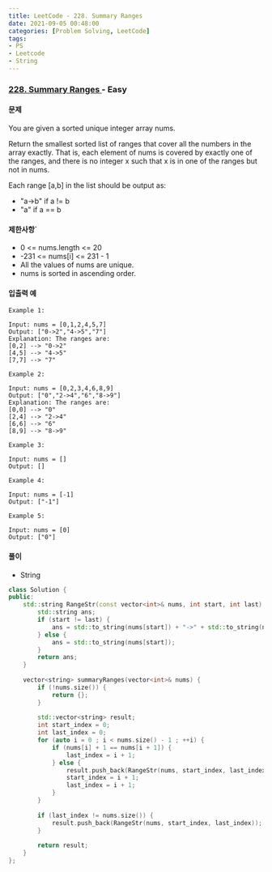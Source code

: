 ```yaml
---
title: LeetCode - 228. Summary Ranges
date: 2021-09-05 00:48:00
categories: [Problem Solving, LeetCode]
tags:
- PS
- Leetcode
- String
---
```


### [ 228. Summary Ranges ](https://leetcode.com/problems/summary-ranges/) - Easy

#### 문제

You are given a sorted unique integer array nums.

Return the smallest sorted list of ranges that cover all the numbers in the array exactly. That is, each element of nums is covered by exactly one of the ranges, and there is no integer x such that x is in one of the ranges but not in nums.

Each range [a,b] in the list should be output as:

- "a->b" if a != b
- "a" if a == b

#### 제한사항`

- 0 <= nums.length <= 20
- -231 <= nums[i] <= 231 - 1
- All the values of nums are unique.
- nums is sorted in ascending order.

#### 입출력 예

```
Example 1:

Input: nums = [0,1,2,4,5,7]
Output: ["0->2","4->5","7"]
Explanation: The ranges are:
[0,2] --> "0->2"
[4,5] --> "4->5"
[7,7] --> "7"
```

```
Example 2:

Input: nums = [0,2,3,4,6,8,9]
Output: ["0","2->4","6","8->9"]
Explanation: The ranges are:
[0,0] --> "0"
[2,4] --> "2->4"
[6,6] --> "6"
[8,9] --> "8->9"
```

```
Example 3:

Input: nums = []
Output: []
```

```
Example 4:

Input: nums = [-1]
Output: ["-1"]
```

```
Example 5:

Input: nums = [0]
Output: ["0"]
```

#### 풀이
- String

```cpp
class Solution {
public:
    std::string RangeStr(const vector<int>& nums, int start, int last) {
        std::string ans;
        if (start != last) {
            ans = std::to_string(nums[start]) + "->" + std::to_string(nums[last]);                    
        } else {
            ans = std::to_string(nums[start]);
        }
        return ans;
    }
    
    vector<string> summaryRanges(vector<int>& nums) {
        if (!nums.size()) {
            return {};
        }
        
        std::vector<string> result;
        int start_index = 0;
        int last_index = 0;
        for (auto i = 0 ; i < nums.size() - 1 ; ++i) {
            if (nums[i] + 1 == nums[i + 1]) {
                last_index = i + 1;
            } else {
                result.push_back(RangeStr(nums, start_index, last_index));                
                start_index = i + 1;
                last_index = i + 1;
            }
        }
        
        if (last_index != nums.size()) {
            result.push_back(RangeStr(nums, start_index, last_index));                
        }
        
        return result;
    }
};
```